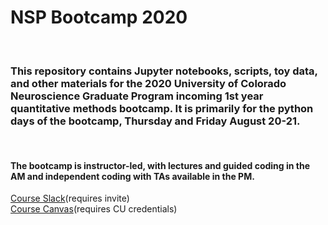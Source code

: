# NSP Bootcamp 2020
<br>

### This repository contains Jupyter notebooks, scripts, toy data, and other materials for the 2020 University of Colorado Neuroscience Graduate Program incoming 1st year quantitative methods bootcamp. It is primarily for the python days of the bootcamp, Thursday and Friday August 20-21. 

<br>

#### The bootcamp is instructor-led, with lectures and guided coding in the AM and independent coding with TAs available in the PM. 

[Course Slack](neurosciencec-cvb8549.slack.com)(requires invite)
<br>
[Course Canvas](https://ucdenver.instructure.com/courses/455954)(requires CU credentials)

